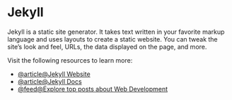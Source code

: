 # Jekyll

Jekyll is a static site generator. It takes text written in your favorite markup language and uses layouts to create a static website. You can tweak the site’s look and feel, URLs, the data displayed on the page, and more.

Visit the following resources to learn more:

- [@article@Jekyll Website](https://jekyllrb.com/)
- [@article@Jekyll Docs](https://jekyllrb.com/docs/)
- [@feed@Explore top posts about Web Development](https://app.daily.dev/tags/webdev?ref=roadmapsh)
